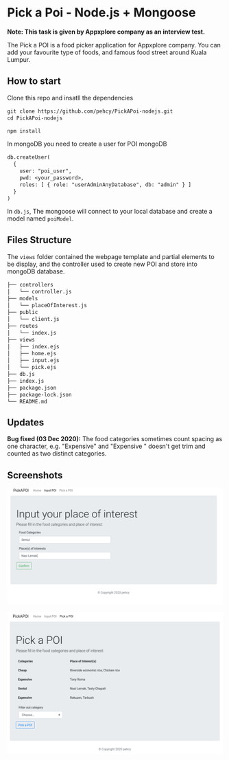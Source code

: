 <h1>Pick a Poi - Node.js + Mongoose</h1>

**Note: This task is given by Appxplore company as an interview test.**

The Pick a POI is a food picker application for Appxplore company. 
You can add your favourite type of foods, and famous food street around Kuala Lumpur.

## How to start
Clone this repo and insatll the dependencies
```
git clone https://github.com/pehcy/PickAPoi-nodejs.git
cd PickAPoi-nodejs
```

```
npm install
```

In mongoDB you need to create a user for POI mongoDB

```
db.createUser(
  {
    user: "poi_user",
    pwd: <your_password>,
    roles: [ { role: "userAdminAnyDatabase", db: "admin" } ]
  }
)
```

In `db.js`, The mongoose will connect to your local database and create a model named `poiModel`.

## Files Structure

The `views` folder contained the webpage template and partial elements
to be display, and the controller used to create new POI and store 
into mongoDB database.

```
├── controllers
│   └── controller.js
├── models
│   └── placeOfInterest.js
├── public
│   └── client.js
├── routes
│   └── index.js
├── views
│   ├── index.ejs
│   ├── home.ejs
│   ├── input.ejs
│   └── pick.ejs
├── db.js
├── index.js
├── package.json
├── package-lock.json
└── README.md
```
## Updates

__Bug fixed (03 Dec 2020):__ The food categories sometimes count spacing as one character,
e.g. "Expensive" and "Expensive " doesn't get trim and counted as two distinct categories.

## Screenshots

![add_poi](./screenshots/screenshot01.png)

![add_poi](./screenshots/screenshot02.png)